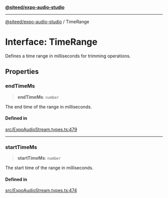 [**@siteed/expo-audio-studio**](../README.md)

***

[@siteed/expo-audio-studio](../README.md) / TimeRange

# Interface: TimeRange

Defines a time range in milliseconds for trimming operations.

## Properties

### endTimeMs

> **endTimeMs**: `number`

The end time of the range in milliseconds.

#### Defined in

[src/ExpoAudioStream.types.ts:479](https://github.com/deeeed/expo-audio-stream/blob/c74460f5bb3fc818511d2b5ebc6a28b5aeb407fe/packages/expo-audio-studio/src/ExpoAudioStream.types.ts#L479)

***

### startTimeMs

> **startTimeMs**: `number`

The start time of the range in milliseconds.

#### Defined in

[src/ExpoAudioStream.types.ts:474](https://github.com/deeeed/expo-audio-stream/blob/c74460f5bb3fc818511d2b5ebc6a28b5aeb407fe/packages/expo-audio-studio/src/ExpoAudioStream.types.ts#L474)
